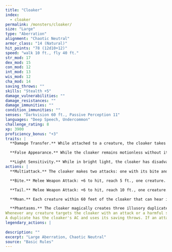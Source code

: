 ```yaml
---
title: "Cloaker"
index:
  - cloaker
permalink: /monsters/cloaker/
size: "Large"
type: "Aberration"
alignment: "Chaotic Neutral"
armor_class: "14 (Natural)"
hit_points: "78 (12d10+12)"
speed: "walk 10 ft., fly 40 ft."
str_mod: 17
dex_mod: 15
con_mod: 12
int_mod: 13
wis_mod: 12
cha_mod: 14
saving_throws: ""
skills: "Stealth +5"
damage_vulnerabilities: ""
damage_resistances: ""
damage_immunities: ""
condition_immunities: ""
senses: "Darkvision 60 ft., Passive Perception 11"
languages: "Deep Speech, Undercommon"
challenge_rating: 8
xp: 3900
proficiency_bonus: "+3"
traits: |
  **Damage Transfer.** While attached to a creature, the cloaker takes only half the damage dealt to it (rounded down). and that creature takes the other half.

  **False Appearance.** While the cloaker remains motionless without its underside exposed, it is indistinguishable from a dark leather cloak.

  **Light Sensitivity.** While in bright light, the cloaker has disadvantage on attack rolls and Wisdom (Perception) checks that rely on sight.
actions: |
  **Multiattack.** The cloaker makes two attacks: one with its bite and one with its tail.

  **Bite.** Melee Weapon Attack: +6 to hit, reach 5 ft., one creature. Hit: 10 (2d6 + 3) piercing damage, and if the target is Large or smaller, the cloaker attaches to it. If the cloaker has advantage against the target, the cloaker attaches to the target's head, and the target is blinded and unable to breathe while the cloaker is attached. While attached, the cloaker can make this attack only against the target and has advantage on the attack roll. The cloaker can detach itself by spending 5 feet of its movement. A creature, including the target, can take its action to detach the cloaker by succeeding on a DC 16 Strength check.

  **Tail.** Melee Weapon Attack: +6 to hit, reach 10 ft., one creature. Hit: 7 (1d8 + 3) slashing damage.

  **Moan.** Each creature within 60 feet of the cloaker that can hear its moan and that isn't an aberration must succeed on a DC 13 Wisdom saving throw or become frightened until the end of the cloaker's next turn. If a creature's saving throw is successful, the creature is immune to the cloaker's moan for the next 24 hours.

  **Phantasms.** The cloaker magically creates three illusory duplicates of itself if it isn't in bright light. The duplicates move with it and mimic its actions, shifting position so as to make it impossible to track which cloaker is the real one. If the cloaker is ever in an area of bright light, the duplicates disappear.
Whenever any creature targets the cloaker with an attack or a harmful spell while a duplicate remains, that creature rolls randomly to determine whether it targets the cloaker or one of the duplicates. A creature is unaffected by this magical effect if it can't see or if it relies on senses other than sight.
A duplicate has the cloaker's AC and uses its saving throws. If an attack hits a duplicate, or if a duplicate fails a saving throw against an effect that deals damage, the duplicate disappears.  
legendary_actions: |
  
description: ""
excerpt: "Large Aberration, Chaotic Neutral"
source: "Basic Rules"
---
```

